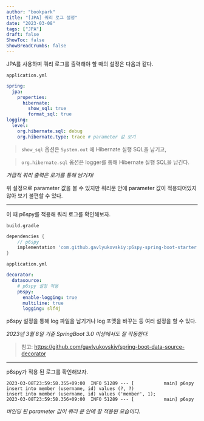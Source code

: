 ```yaml
---
author: "bookpark"
title: "[JPA] 쿼리 로그 설정"
date: "2023-03-08"
tags: ["JPA"]
draft: false
ShowToc: false
ShowBreadCrumbs: false
---
```


JPA를 사용하며 쿼리 로그를 출력해야 할 때의 설정은 다음과 같다.

`application.yml`

```yaml
spring:
  jpa:
    properties:
      hibernate:
        show_sql: true
        format_sql: true
logging:
  level:
    org.hibernate.sql: debug
    org.hibernate.type: trace # parameter 값 보기
```

> `show_sql` 옵션은 `System.out` 에 Hibernate 실행 SQL을 남기고,
> 

> `org.hibernate.sql` 옵션은 logger를 통해 Hibernate 실행 SQL을 남긴다.
> 

*가급적 쿼리 출력은 로거를 통해 남기자!*

위 설정으로 parameter 값을 볼 수 있지만 쿼리문 안에 parameter 값이 적용되어있지 않아 보기 불편할 수 있다.

---

이 때 p6spy를 적용해 쿼리 로그를 확인해보자.

`build.gradle`

```gradle
dependencies {
	// p6spy
	implementation 'com.github.gavlyukovskiy:p6spy-spring-boot-starter:1.9.0'
}
```

`application.yml`

```yaml
decorator:
  datasource:
    # p6spy 설정 적용
    p6spy:
      enable-logging: true
      multiline: true
      logging: slf4j
```

p6spy 설정을 통해 log 파일을 남기거나 log 포맷을 바꾸는 등 여러 설정을 할 수 있다.

*2023년 3월 8일 기준 SpringBoot 3.0 이상에서도 잘 작동한다.*

> 참고: <https://github.com/gavlyukovskiy/spring-boot-data-source-decorator>

---

p6spy가 적용 된 로그를 확인해보자.

```
2023-03-08T23:59:58.355+09:00  INFO 51289 --- [           main] p6spy
insert into member (username, id) values (?, ?)
insert into member (username, id) values ('member', 1);
2023-03-08T23:59:58.356+09:00  INFO 51289 --- [           main] p6spy
```

*바인딩 된 parameter 값이 쿼리 문 안에 잘 적용된 모습이다.*